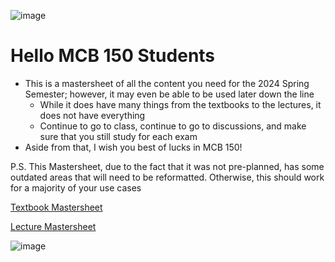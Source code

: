 ![image](https://github.com/MCBasterSheet/MCBasterSheet/assets/157453648/a108d42e-06db-4a43-bcd7-b78e693938ba)

# Hello MCB 150 Students
  - This is a mastersheet of all the content you need for the 2024 Spring Semester; however, it may even be able to be used later down the line
    - While it does have many things from the textbooks to the lectures, it does not have everything
    - Continue to go to class, continue to go to discussions, and make sure that you still study for each exam
  - Aside from that, I wish you best of lucks in MCB 150!

P.S. This Mastersheet, due to the fact that it was not pre-planned, has some outdated areas that will need to be reformatted. Otherwise, this should work for a majority of your use cases

[Textbook Mastersheet](https://github.com/MCBasterSheet/MCBasterSheet/blob/main/MCB150/pages/MCB150%20Textbook.md)

[Lecture Mastersheet](https://github.com/MCBasterSheet/MCBasterSheet/blob/main/MCB150/pages/Lecture%20Mastersheet.md)

![image](https://github.com/MCBasterSheet/MCBasterSheet/assets/157453648/074f9478-7ccc-4b24-81df-81973b824479)
